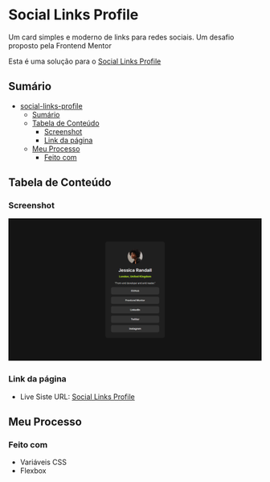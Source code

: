 # Social Links Profile

Um card simples e moderno de links para redes sociais. Um desafio proposto pela Frontend Mentor

Esta é uma solução para o [Social Links Profile](https://www.frontendmentor.io/challenges/social-links-profile-UG32l9m6dQ)

## Sumário

- [social-links-profile](#social-links-profile)
  - [Sumário](#sumário)
  - [Tabela de Conteúdo](#tabela-de-conteúdo)
    - [Screenshot](#screenshot)
    - [Link da página](#link-da-página)
  - [Meu Processo](#meu-processo)
    - [Feito com](#feito-com)

## Tabela de Conteúdo

### Screenshot

![](./img/screenshot.png)

### Link da página

- Live Siste URL: [Social Links Profile](https://matheusrbmdev.github.io/social-links-profile/)

## Meu Processo

### Feito com

- Variáveis CSS
- Flexbox
